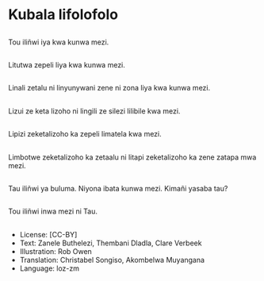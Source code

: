 # Kubala lifolofolo

##
Tou iliñwi iya kwa kunwa mezi.

##
Litutwa zepeli liya kwa kunwa mezi.

##
Linali zetalu ni linyunywani zene ni zona liya kwa kunwa mezi.

##
Lizui ze keta lizoho ni lingili ze silezi lilibile kwa mezi.

##
Lipizi zeketalizoho ka zepeli limatela kwa mezi.

##
Limbotwe zeketalizoho ka zetaalu ni litapi zeketalizoho ka zene zatapa mwa mezi.

##
Tau iliñwi ya buluma. Niyona ibata kunwa mezi. Kimañi yasaba tau?

##
Tou iliñwi inwa mezi ni Tau.

##
* License: [CC-BY]
* Text: Zanele Buthelezi, Thembani Dladla, Clare Verbeek
* Illustration: Rob Owen
* Translation: Christabel Songiso, Akombelwa Muyangana
* Language: loz-zm
